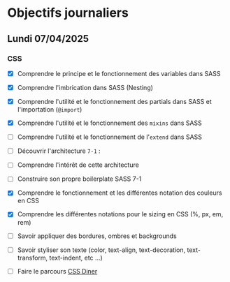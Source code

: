 # Objectifs journaliers

## Lundi 07/04/2025

### CSS

- [x] Comprendre le principe et le fonctionnement des variables dans SASS
- [x] Comprendre l'imbrication dans SASS (Nesting)
- [x] Comprendre l'utilité et le fonctionnement des partials dans SASS et l'importation (`@import`)
- [x] Comprendre l'utilité et le fonctionnement des `mixins` dans SASS
- [ ] Comprendre l'utilité et le fonctionnement de l'`extend` dans SASS
- [ ] Découvrir l'architecture `7-1` :
- [ ] Comprendre l'intérêt de cette architecture
- [ ] Construire son propre boilerplate SASS 7-1

- [x] Comprendre le fonctionnement et les différentes notation des couleurs en CSS
- [x] Comprendre les différentes notations pour le sizing en CSS (%, px, em, rem)
- [ ] Savoir appliquer des bordures, ombres et backgrounds
- [ ] Savoir styliser son texte (color, text-align, text-decoration, text-transform, text-indent, etc …)
- [ ] Faire le parcours [CSS Diner](https://flukeout.github.io/)
 

